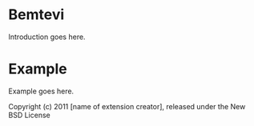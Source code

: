 Bemtevi
=======

Introduction goes here.


Example
=======

Example goes here.


Copyright (c) 2011 [name of extension creator], released under the New BSD License
